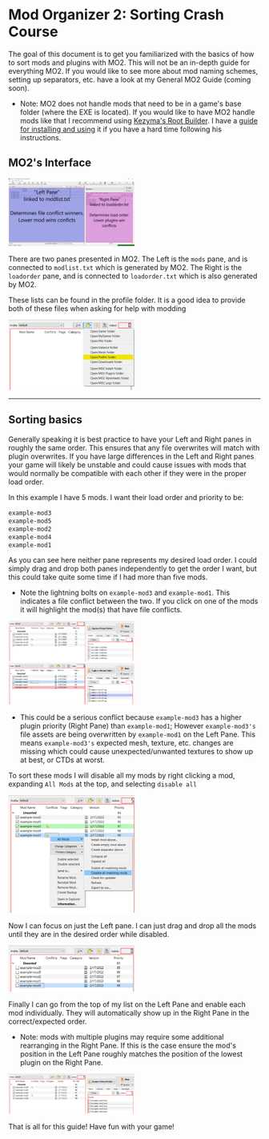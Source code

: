 # Mod Organizer 2: Sorting Crash Course

The goal of this document is to get you familiarized with the basics of how to sort mods and plugins with MO2. This will not be an in-depth guide for everything MO2. If you would like to see more about mod naming schemes, setting up separators, etc. have a look at my General MO2 Guide (coming soon).

  - Note: MO2 does not handle mods that need to be in a game's base folder (where the EXE is located). If you would like to have MO2 handle mods like that I recommend using [Kezyma's Root Builder](https://www.nexusmods.com/skyrimspecialedition/mods/31720). I have a [guide for installing and using](./mo2-rootbuilder.md) it if you have a hard time following his instructions.

## MO2's Interface

<img src="./images/mo2-panes.png" width="50%">

  There are two panes presented in MO2. The Left is the `mods` pane, and is connected to `modlist.txt` which is generated by MO2. The Right is the `loadorder` pane, and is connected to `loadorder.txt` which is also generated by MO2.
  
  These lists can be found in the profile folder. It is a good idea to provide both of these files when asking for help with modding

   <img src="./images/mo2-profile.png " width="50%">

---

## Sorting basics

Generally speaking it is best practice to have your Left and Right panes in roughly the same order. This ensures that any file overwrites will match with plugin overwrites. If you have large differences in the Left and Right panes your game will likely be unstable and could cause issues with mods that would normally be compatible with each other if they were in the proper load order.

In this example I have 5 mods. I want their load order and priority to be:

```
example-mod3
example-mod5
example-mod2
example-mod4
example-mod1
```
As you can see here neither pane represents my desired load order. I could simply drag and drop both panes independently to get the order I want, but this could take quite some time if I had more than five mods.

  - Note the lightning bolts on `example-mod3` and `example-mod1`. This indicates a file conflict between the two. If you click on one of the mods it will highlight the mod(s) that have file conflicts.

<img src="./images/mo2-example01.png" width="50%">
   
<img src="./images/mo2-example02.png" width="50%">

  - This could be a serious conflict because `example-mod3` has a higher plugin priority (Right Pane) than `example-mod1`; However `example-mod3's` file assets are being overwritten by `example-mod1` on the Left Pane. This means `example-mod3's` expected mesh, texture, etc. changes are missing which could cause unexpected/unwanted textures to show up at best, or CTDs at worst.

To sort these mods I will disable all my mods by right clicking a mod, expanding `All Mods` at the top, and selecting `disable all`

   <img src="./images/mo2-example03.png" width="50%">

Now I can focus on just the Left pane. I can just drag and drop all the mods until they are in the desired order while disabled. 

   <img src="./images/mo2-example04.png" width="50%">

Finally I can go from the top of my list on the Left Pane and enable each mod individually. They will automatically show up in the Right Pane in the correct/expected order.

  - Note: mods with multiple plugins may require some additional rearranging in the Right Pane. If this is the case ensure the mod's position in the Left Pane roughly matches the position of the lowest plugin on the Right Pane.

<img src="./images/mo2-example05.png" width="50%">

That is all for this guide! Have fun with your game!

